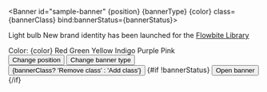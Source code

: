 <script lang="ts">
  import { Banner, Button, Skeleton, ImagePlaceholder, Label, Radio, type BannerProps } from 'svelte-5-ui-lib';

  let position: BannerProps['position'] = $state('sticky');
  const changePosition = () => {
    position = position === 'sticky' ? 'absolute' : 'sticky';
    if ( position === 'sticky'){ bannerType = 'default' };
  }
  let bannerType: BannerProps['bannerType'] = $state('default');
  const changeBannerType = () => {
    bannerType = bannerType === 'default' ? 'cta' : 'default';
    if (bannerType === 'cta'){ position = 'absolute' };
  }
  let color: BannerProps['color'] = $state('gray');
  let bannerClass: BannerProps['class'] = $state('')
  const changeClass = () => {
    bannerClass = bannerClass === '' ? 'my-4' : ''
  }
  let bannerStatus = $state(true)
  const changeStatus = () => {
    bannerStatus = true
  }
</script>

<Skeleton class="py-4" />
  <ImagePlaceholder class="py-4" />

  <Banner id="sample-banner" {position} {bannerType} {color} class={bannerClass} bind:bannerStatus={bannerStatus}>
    <p
      class="flex items-center text-sm font-normal text-gray-500 dark:text-gray-400"
    >
      <span
        class="me-3 inline-flex rounded-full bg-gray-200 p-1 dark:bg-gray-600"
      >
        <BullhornOutline class="h-3 w-3 text-gray-500 dark:text-gray-400" />
        <span class="sr-only">Light bulb</span>
      </span>
      <span>
        New brand identity has been launched for the <a
          href="https://flowbite.com"
          class="decoration-600 dark:decoration-500 inline font-medium text-primary-600 underline decoration-solid underline-offset-2 hover:no-underline dark:text-primary-500"
        >
          Flowbite Library
        </a>
      </span>
    </p>
  </Banner>
 <div class="mt-8 space-y-4">
  <div class="flex space-x-4">
    <Label>Color:  {color}</Label>
    <Radio name="color" bind:group={color} value="red">Red</Radio>
    <Radio name="color" bind:group={color} value="green">Green</Radio>
    <Radio name="color" bind:group={color} value="yellow">Yellow</Radio>
    <Radio name="color" bind:group={color} value="indigo">Indigo</Radio>
    <Radio name="color" bind:group={color} value="purple">Purple</Radio>
    <Radio name="color" bind:group={color} value="pink">Pink</Radio>
  </div>
  <Button onclick={changePosition}>Change position</Button>
  <Button color="blue" onclick={changeBannerType}>Change banner type</Button>
  <Button color="green" onclick={changeClass}>{bannerClass? 'Remove class' : 'Add class'}</Button>
  {#if !bannerStatus}
    <Button color="light" onclick={changeStatus}>Open banner</Button>
  {/if}
</div>